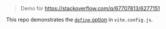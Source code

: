 > Demo for https://stackoverflow.com/q/67707813/6277151

This repo demonstrates the [`define` option](https://vitejs.dev/config/#define) in `vite.config.js`.